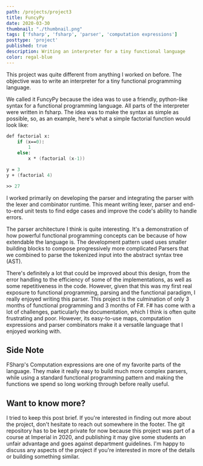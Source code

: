```yaml
---
path: /projects/project3
title: FuncyPy
date: 2020-03-30
thumbnail: "./thumbnail.png"
tags: ['fsharp', 'fsharp', 'parser', 'computation expressions']
posttype: 'project'
published: true
description: Writing an interpreter for a tiny functional language
color: regal-blue
---
```


This project was quite different from anything I worked on before. The objective was to write an interpreter for a tiny functional programming language.

We called it FuncyPy because the idea was to use a friendly, python-like syntax for a functional programming language. All parts of the interpreter were written in fsharp. The idea was to make the syntax as simple as possible, so, as an example, here's what a simple factorial function would look like:

```fsharp
def factorial x:
    if (x==0):
        1
    else:
        x * (factorial (x-1))

y = 3
y + (factorial 4)

>> 27
```

I worked primarily on developing the parser and integrating the parser with the lexer and combinator runtime. This meant writing lexer, parser and end-to-end unit tests to find edge cases and improve the code's ability to handle errors.

The parser architecture I think is quite interesting. It's a demonstration of how powerful functional programming concepts can be because of how extendable the language is. The development pattern used uses smaller building blocks to compose progressively more complicated Parsers that we combined to parse the tokenized input into the abstract syntax tree (AST).

There's definitely a lot that could be improved about this design, from the error handling to the efficiency of some of the implementations, as well as some repetitiveness in the code. However, given that this was my first real exposure to functional programming, parsing and the functional paradigm, I really enjoyed writing this parser. This project is the culmination of only 3 months of functional programming and 3 months of F#. F# has come with a lot of challenges, particularly the documentation, which I think is often quite frustrating and poor. However, its easy-to-use maps, computation expressions and parser combinators make it a versatile language that I enjoyed working with.

## Side Note

FSharp's Computation expressions are one of my favorite parts of the language. They make it really easy to build much more complex parsers, while using a standard functional programming pattern and making the functions we spend so long working through before really useful.

## Want to know more?

I tried to keep this post brief. If you're interested in finding out more about the project, don't hesitate to reach out somewhere in the footer. The git repository has to be kept private for now because this project was part of a course at Imperial in 2020, and publishing it may give some students an unfair advantage and goes against department guidelines. I'm happy to discuss any aspects of the project if you're interested in more of the details or building something similar.
